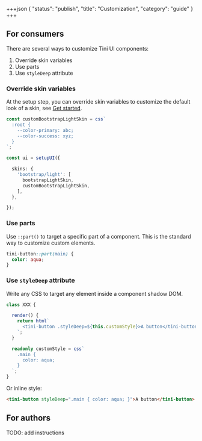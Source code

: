 +++json
{
  "status": "publish",
  "title": "Customization",
  "category": "guide"
}
+++

## For consumers

There are several ways to customize Tini UI components:

1. Override skin variables
2. Use parts
3. Use `styleDeep` attribute

### Override skin variables

At the setup step, you can override skin variables to customize the default look of a skin, see [Get started](/ui/get-started).

```ts
const customBootstrapLightSkin = css`
  :root {
    --color-primary: abc;
    --color-success: xyz;
  }
`;

const ui = setupUI({

  skins: {
    'bootstrap/light': [
      bootstrapLightSkin,
      customBootstrapLightSkin,
    ],
  },

});
```

### Use parts

Use `::part()` to target a specific part of a component. This is the standard way to customize custom elements.

```css
tini-button::part(main) {
  color: aqua;
}
```

### Use `styleDeep` attribute

Write any CSS to target any element inside a component shadow DOM.

```ts
class XXX {

  render() {
    return html`
      <tini-button .styleDeep=${this.customStyle}>A button</tini-button>
    `;
  }

  readonly customStyle = css`
    .main {
      color: aqua;
    }
  `;
}
```

Or inline style:

```html
<tini-button styleDeep=".main { color: aqua; }">A button</tini-button>
```

## For authors

TODO: add instructions

